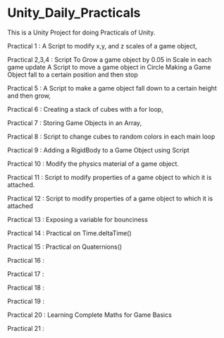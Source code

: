 # Unity_Daily_Practicals
 This is a Unity Project for doing Practicals of Unity.
 
 
 Practical 1 : A Script to modify x,y, and z scales of a game object,
 
 
 Practical 2,3,4 : 
           Script To Grow a game object by 0.05 in Scale in each game update
           A Script to move a game object in Circle
           Making a Game Object fall to a certain position and then stop
  
  
   Practical 5 : A Script to make a game object fall down to a certain height and then grow,
   
   
   Practical 6 : Creating a stack of cubes with a for loop,
   
   
   Practical 7 : Storing Game Objects in an Array,
   
   
   Practical 8 : Script to change cubes to random colors in each main loop
   
   
   Practical 9 : Adding a RigidBody to a Game Object using Script
   
   
   Practical 10 :  Modify the physics material of a game object.
   
   
   Practical 11 : Script to modify properties of a game object to which it is attached.
           
   Practical 12 : Script to modify properties of a game object to which it is attached
  
   Practical 13 : Exposing a variable for bounciness 
   
   Practical 14 : Practical on Time.deltaTime()
      
   Practical 15 : Practical on Quaternions()
   
   Practical 16 : 
   
   Practical 17 : 
   
   Practical 18 : 
   
   Practical 19 : 
   
   Practical 20 : Learning Complete Maths for Game Basics
   
   Practical 21 : 
   



